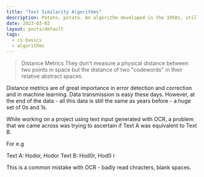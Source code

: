 ```yaml
---
title: "Text Similarity Algorithms"
description: Potato, potato. An algorithm developed in the 1950s, stills helps us correct our mistakes. While working on a project dealing with OCR and inevitably OCR erros, I came across Hamming Distance. Hamming distance is a measure between two strings of the same length.
date: 2023-03-02
layout: posts/default
tags:
  - cs-basics
  - algorithms
---
```


> Distance Metrics
> They don't measure a physical distance between two points in space but the distance of two "codewords" in their relative abstract spaces.

Distance metrics are of great importance in error detection and correction and in machine learning.
Data transmission is easy these days. However, at the end of the data - all this data is still the same as years before - a huge set of 0s and 1s.

While working on a project using text input generated with OCR, a problem that we came across was trying to ascertain if Text A was equivalent to Text B.

For e.g

Text A: Hodor, Hodor
Text B: Hod0r, Hod0 r

This is a common mistake with OCR - badly read chracters, blank spaces.
